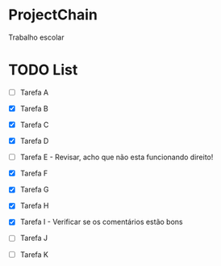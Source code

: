 # ProjectChain
Trabalho escolar


# TODO List

- [ ] Tarefa A
- [X] Tarefa B 
- [X] Tarefa C
- [X] Tarefa D
- [ ] Tarefa E - Revisar, acho que não esta funcionando direito!
- [X] Tarefa F
- [X] Tarefa G
- [X] Tarefa H
- [X] Tarefa I - Verificar se os comentários estão bons
- [ ] Tarefa J
- [ ] Tarefa K



